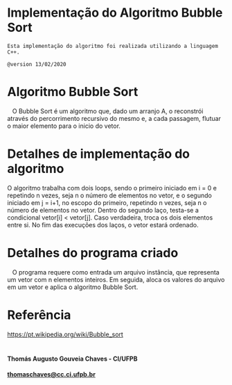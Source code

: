 # Implementação do Algoritmo Bubble Sort
    Esta implementação do algoritmo foi realizada utilizando a linguagem C++.

    @version 13/02/2020
        
# Algoritmo Bubble Sort
   O Bubble Sort é um algoritmo que, dado um arranjo A, o reconstrói através do percorrimento recursivo do mesmo e, a cada passagem, flutuar o maior elemento para o inicio do vetor.
   
# Detalhes de implementação do algoritmo
   O algoritmo trabalha com dois loops, sendo o primeiro iniciado em i = 0 e repetindo n vezes, seja n o número de elementos no vetor, e o segundo iniciado em j = i+1, no escopo do primeiro, repetindo n vezes, seja n o número de elementos no vetor. Dentro do segundo laço, testa-se a condicional vetor[i] < vetor[j]. Caso verdadeira, troca os dois elementos entre si. No fim das execuções dos laços, o vetor estará ordenado.
   
# Detalhes do programa criado
   O programa requere como entrada um arquivo instância, que representa um vetor com n elementos inteiros. Em seguida, aloca os valores do arquivo em um vetor e aplica o algoritmo Bubble Sort.
   
# Referência
https://pt.wikipedia.org/wiki/Bubble_sort


#   
#### Thomás Augusto Gouveia Chaves - CI/UFPB
#### thomaschaves@cc.ci.ufpb.br


